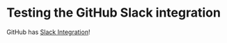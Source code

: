 # Testing the GitHub Slack integration

GitHub has [Slack Integration](https://github.com/integrations/slack)!
